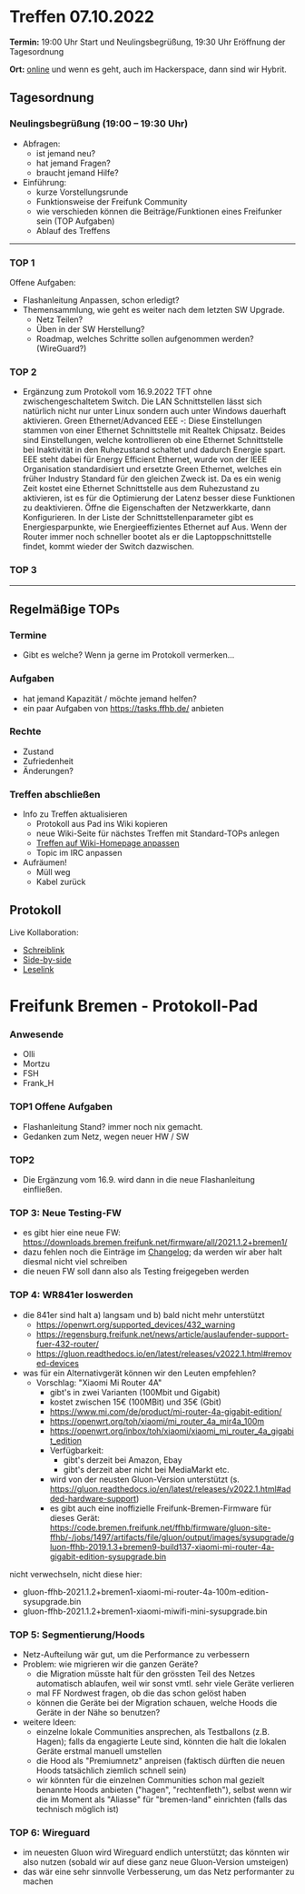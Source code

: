 # Treffen 07.10.2022

**Termin:** 19:00 Uhr Start und Neulingsbegrüßung, 19:30 Uhr Eröffnung der Tagesordnung

**Ort:** [online](https://bremen.freifunk.net/to/videokonf) und wenn es geht, auch im Hackerspace, dann sind wir Hybrit.

## Tagesordnung
### Neulingsbegrüßung (19:00 – 19:30 Uhr)

- Abfragen:
    - ist jemand neu?
    - hat jemand Fragen?
    - braucht jemand Hilfe?
- Einführung:
    - kurze Vorstellungsrunde
    - Funktionsweise der Freifunk Community
    - wie verschieden können die Beiträge/Funktionen eines Freifunker sein (TOP Aufgaben)
    - Ablauf des Treffens

---
### TOP 1

Offene Aufgaben:
- Flashanleitung Anpassen, schon erledigt?
- Themensammlung, wie geht es weiter nach dem letzten SW Upgrade.
    - Netz Teilen?
    - Üben in der SW Herstellung?
    - Roadmap, welches Schritte sollen aufgenommen werden? (WireGuard?)

### TOP 2

- Ergänzung zum Protokoll vom 16.9.2022 TFT ohne zwischengeschaltetem Switch.
Die LAN Schnittstellen lässt sich natürlich nicht nur unter Linux sondern auch unter Windows dauerhaft aktivieren. 
Green Ethernet/Advanced EEE -: Diese Einstellungen stammen von einer Ethernet Schnittstelle mit Realtek Chipsatz. Beides sind Einstellungen, welche kontrollieren ob eine Ethernet Schnittstelle bei Inaktivität in den Ruhezustand schaltet und dadurch Energie spart. EEE steht dabei für Energy Efficient Ethernet, wurde von der IEEE Organisation standardisiert und ersetzte Green Ethernet, welches ein früher Industry Standard für den gleichen Zweck ist. Da es ein wenig Zeit kostet eine Ethernet Schnittstelle aus dem Ruhezustand zu aktivieren, ist es für die Optimierung der Latenz besser diese Funktionen zu deaktivieren. Öffne die Eigenschaften der Netzwerkkarte, dann Konfigurieren. In der Liste der Schnittstellenparameter gibt es Energiesparpunkte, wie Energieeffizientes Ethernet auf Aus.
Wenn der Router immer noch schneller bootet als er die Laptoppschnittstelle findet, kommt wieder der Switch dazwischen.
    

### TOP 3


---
## Regelmäßige TOPs

### Termine

- Gibt es welche? Wenn ja gerne im Protokoll vermerken...

### Aufgaben

- hat jemand Kapazität / möchte jemand helfen?
- ein paar Aufgaben von https://tasks.ffhb.de/ anbieten

### Rechte

- Zustand
- Zufriedenheit
- Änderungen?

### Treffen abschließen

- Info zu Treffen aktualisieren
  - Protokoll aus Pad ins Wiki kopieren
  - neue Wiki-Seite für nächstes Treffen mit Standard-TOPs anlegen
  - [Treffen auf Wiki-Homepage anpassen](https://wiki.bremen.freifunk.net/Home)
  - Topic im IRC anpassen
- Aufräumen!
  - Müll weg
  - Kabel zurück

## Protokoll

Live Kollaboration:

* [Schreiblink](https://hackmd.io/AwDgnA7ATArKC0BGGBjAzPALAUzSeARgYgGzxQAmEFFwiKBEKAhkA===?edit)
* [Side-by-side](https://hackmd.io/AwDgnA7ATArKC0BGGBjAzPALAUzSeARgYgGzxQAmEFFwiKBEKAhkA===?both)
* [Leselink](https://hackmd.io/AwDgnA7ATArKC0BGGBjAzPALAUzSeARgYgGzxQAmEFFwiKBEKAhkA===?view)

# Freifunk Bremen - Protokoll-Pad

### Anwesende
- Olli
- Mortzu
- FSH
- Frank_H


### TOP1 Offene Aufgaben
- Flashanleitung Stand? immer noch nix gemacht.
- Gedanken zum Netz, wegen neuer HW / SW

### TOP2
- Die Ergänzung vom 16.9. wird dann in die neue Flashanleitung einfließen.

### TOP 3: Neue Testing-FW
- es gibt hier eine neue FW: https://downloads.bremen.freifunk.net/firmware/all/2021.1.2+bremen1/
- dazu fehlen noch die Einträge im [Changelog](/Firmware/Changelog); da werden wir aber halt diesmal nicht viel schreiben
- die neuen FW soll dann also als Testing freigegeben werden


### TOP 4: WR841er loswerden
- die 841er sind halt a) langsam und b) bald nicht mehr unterstützt
    - <https://openwrt.org/supported_devices/432_warning>
    - <https://regensburg.freifunk.net/news/article/auslaufender-support-fuer-432-router/>
    - <https://gluon.readthedocs.io/en/latest/releases/v2022.1.html#removed-devices>
- was für ein Alternativgerät können wir den Leuten empfehlen?
    - Vorschlag: "Xiaomi Mi Router 4A"
        - gibt's in zwei Varianten (100Mbit und Gigabit)
        - kostet zwischen 15€ (100MBit) und 35€ (Gbit)
        - <https://www.mi.com/de/product/mi-router-4a-gigabit-edition/>
        - <https://openwrt.org/toh/xiaomi/mi_router_4a_mir4a_100m>
        - <https://openwrt.org/inbox/toh/xiaomi/xiaomi_mi_router_4a_gigabit_edition>
        - Verfügbarkeit:
            - gibt's derzeit bei Amazon, Ebay
            - gibt's derzeit aber nicht bei MediaMarkt etc.
        - wird von der neusten Gluon-Version unterstützt (s. <https://gluon.readthedocs.io/en/latest/releases/v2022.1.html#added-hardware-support>)
        - es gibt auch eine inoffizielle Freifunk-Bremen-Firmware für dieses Gerät: <https://code.bremen.freifunk.net/ffhb/firmware/gluon-site-ffhb/-/jobs/1497/artifacts/file/gluon/output/images/sysupgrade/gluon-ffhb-2019.1.3+bremen9-build137-xiaomi-mi-router-4a-gigabit-edition-sysupgrade.bin>

nicht verwechseln, nicht diese hier:
- gluon-ffhb-2021.1.2+bremen1-xiaomi-mi-router-4a-100m-edition-sysupgrade.bin
- gluon-ffhb-2021.1.2+bremen1-xiaomi-miwifi-mini-sysupgrade.bin

### TOP 5: Segmentierung/Hoods
- Netz-Aufteilung wär gut, um die Performance zu verbessern
- Problem: wie migrieren wir die ganzen Geräte?
    - die Migration müsste halt für den grössten Teil des Netzes automatisch ablaufen, weil wir sonst vmtl. sehr viele Geräte verlieren
    - mal FF Nordwest fragen, ob die das schon gelöst haben
    - können die Geräte bei der Migration schauen, welche Hoods die Geräte in der Nähe so benutzen?
- weitere Ideen:
    - einzelne lokale Communities ansprechen, als Testballons (z.B. Hagen); falls da engagierte Leute sind, könnten die halt die lokalen Geräte erstmal manuell umstellen
    - die Hood als "Premiumnetz" anpreisen (faktisch dürften die neuen Hoods tatsächlich ziemlich schnell sein)
    - wir könnten für die einzelnen Communities schon mal gezielt benannte Hoods anbieten ("hagen", "rechtenfleth"), selbst wenn wir die im Moment als "Aliasse" für "bremen-land" einrichten (falls das technisch möglich ist)


### TOP 6: Wireguard
- im neuesten Gluon wird Wireguard endlich unterstützt; das könnten wir also nutzen (sobald wir auf diese ganz neue Gluon-Version umsteigen)
- das wär eine sehr sinnvolle Verbesserung, um das Netz performanter zu machen
